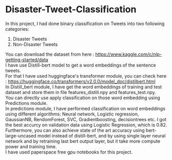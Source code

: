# Disaster-Tweet-Classification
In this project, I had done binary classification on Tweets into two following categories:
1) Disaster Tweets
2) Non-Disaster Tweets

You can download the dataset from here : https://www.kaggle.com/c/nlp-getting-started/data  
I have use Distill-bert model to get a word embeddings of the sentence tweets.  
For that I have used huggingface's transformer module, you can check here : https://huggingface.co/transformers/v2.0.0/model_doc/distilbert.html  
In Distill_bert module, I have get the word embeddings of training and test dataset and store them in file features_distill.npy and features_test.npy.   
You can directly use apply classification on those word embedding using Predictions module.  
In predictions module, I have performed classification on word embeddings using different algorithms: Neural network, Logistic regression, GaussianNB, RendomForest, SVC, Gradientboosting, decisiontrees etc. I got the best accurcy on validation data using Logistic Regression, which is 0.82.  
Furthermore, you can also achieve state of the art accuracy using bert-large-uncased model instead of distill-bert, and by using single layer neural network and by retraining last bert output layer, but it take more compute power and training time.  
I have used paperspace free gpu notebooks for this project.  
